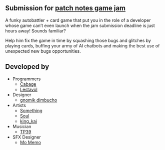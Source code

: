 ## Submission for [patch notes game jam](https://itch.io/jam/patch-notes)

A funky autobattler + card game that put you in the role of a developer whose game can’t even launch when the jam submission deadline is just hours away! Sounds familiar?

Help him fix the game in time by squashing those bugs and glitches by playing cards, buffing your army of AI chatbots and making the best use of unexpected new bugs opportunities.

## Developed by 

- Programmers
    - [Cabage](https://cabagedev.itch.io/)
    - [Lestavol](https://lestavol.itch.io/)
- Designer
    - [gnomik dimbucho](https://itch.io/profile/gnomik-dimbucho)
- Artists
    - [Something](https://a-something.itch.io/)
    - [Soul](https://uma-alma.itch.io/)
    - [king_kai](https://king-kai258.itch.io/)
- Musician
    - [TP39](https://itch.io/profile/tp39)
- SFX Designer
    - [Mo Memo](https://momemo-music.itch.io/)